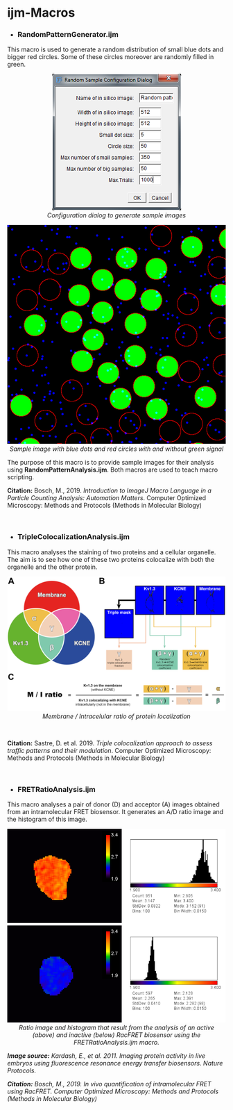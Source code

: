 # ijm-Macros

- ### RandomPatternGenerator.ijm
<p>
  This macro is used to generate a random distribution of small blue dots and bigger red circles. Some of these circles moreover are randomly filled in green.
  <p align="center">
    <img src="https://github.com/manelbosch76/ijm-Macros/blob/master/Images/Random%20sample%20configuration%20dialog.png"/>
    <br>
    <i>Configuration dialog to generate sample images</i>
  </p>
  <p align="center">
    <img src="https://github.com/manelbosch76/ijm-Macros/blob/master/Images/Random%20sample.png"/>
    <br>
    <i>Sample image with blue dots and red circles with and without green signal</i>
    </br>
  </p>
  The purpose of this macro is to provide sample images for their analysis using <b>RandomPatternAnalysis.ijm</b>. Both macros are used to teach macro scripting.
  <br>
  
  **Citation:** Bosch, M., 2019. *Introduction to ImageJ Macro Language in a Particle Counting Analysis: Automation Matters*. Computer Optimized Microscopy: Methods and Protocols (Methods in Molecular Biology)
</p>
<br>

- ### TripleColocalizationAnalysis.ijm
<p>
  This macro analyses the staining of two proteins and a cellular organelle. The aim is to see how one of these two proteins colocalize with both the organelle and the other protein.
  <p align="center">
    <img src="https://github.com/manelbosch76/ijm-Macros/blob/master/Images/Triple%20colocalization.png"/>
    <br>
    <i>Membrane / Intracelular ratio of protein localization</i>
  </p>
  <br>
  
  **Citation:** Sastre, D. et al. 2019. *Triple colocalization approach to assess traffic patterns and their modulation*. Computer Optimized Microscopy: Methods and Protocols (Methods in Molecular Biology)
</p>
<br>

- ### FRETRatioAnalysis.ijm
<p>
  This macro analyses a pair of donor (D) and acceptor (A) images obtained from an intramolecular FRET biosensor. It generates an A/D ratio image and the histogram of this image. 
  <p align="center">
    <img src="https://github.com/manelbosch76/ijm-Macros/blob/master/Images/FRETRatioAnalysis.png"/>
    <br>
    <i>Ratio image and histogram that result from the analysis of an active (above) and inactive (below) RacFRET biosensor using the FRETRatioAnalysis.ijm macro.
  </p>
    
  **Image source:** Kardash, E., et al. 2011. *Imaging protein activity in live embryos using fluorescence resonance energy transfer biosensors*. Nature Protocols.
 <br>
    
   **Citation:** Bosch, M., 2019. *In vivo quantification of intramolecular FRET using RacFRET*. Computer Optimized Microscopy: Methods and Protocols (Methods in Molecular Biology)
</p>
